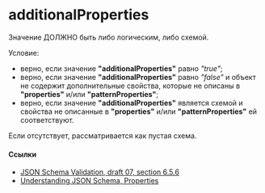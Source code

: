# additionalProperties
Значение ДОЛЖНО быть либо логическим, либо схемой.

Условие:
- верно, если значение **"additionalProperties"** равно *"true"*;
- верно, если значение **"additionalProperties"** равно *"false"* и объект не содержит дополнительные свойства, которые не описаны в **"properties"** и/или **"patternProperties"**;
- верно, если значение **"additionalProperties"** является схемой и свойства не описанные в **"properties"** и/или **"patternProperties"** ей соответствуют.

Если отсутствует, рассматривается как пустая схема.

#### Ссылки
- [JSON Schema Validation, draft 07, section 6.5.6](https://json-schema.org/draft-07/json-schema-validation.html#rfc.section.6.5.6)
- [Understanding JSON Schema, Properties](https://json-schema.org/understanding-json-schema/reference/object.html#properties)
